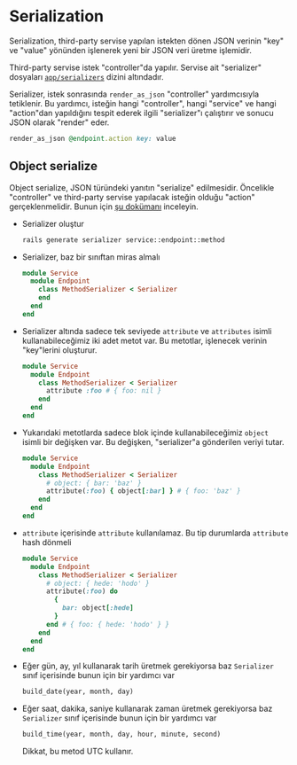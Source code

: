 Serialization
=============

Serialization, third-party servise yapılan istekten dönen JSON verinin "key" ve "value" yönünden işlenerek yeni bir JSON veri üretme işlemidir.

Third-party servise istek "controller"da yapılır. Servise ait "serializer" dosyaları [`app/serializers`](https://github.com/omu/xokul/tree/dev/app/serializers) dizini altındadır.

Serializer, istek sonrasında `render_as_json` "controller" yardımcısıyla tetiklenir. Bu yardımcı, isteğin hangi "controller", hangi "service" ve hangi "action"dan yapıldığını tespit ederek ilgili "serializer"ı çalıştırır ve sonucu JSON olarak "render" eder.

```ruby
render_as_json @endpoint.action key: value
```

Object serialize
----------------

Object serialize, JSON türündeki yanıtın "serialize" edilmesidir. Öncelikle "controller" ve third-party servise yapılacak isteğin olduğu "action" gerçeklenmelidir. Bunun için [şu dokümanı](https://github.com/omu/xokul/blob/dev/doc/howto/services.md) inceleyin.

- Serializer oluştur

  ```sh
  rails generate serializer service::endpoint::method
  ```

- Serializer, baz bir sınıftan miras almalı

  ```ruby
  module Service
    module Endpoint
      class MethodSerializer < Serializer
      end
    end
  end
  ```

- Serializer altında sadece tek seviyede `attribute` ve `attributes` isimli kullanabileceğimiz iki adet metot var. Bu metotlar, işlenecek verinin "key"lerini oluşturur.

  ```ruby
  module Service
    module Endpoint
      class MethodSerializer < Serializer
        attribute :foo # { foo: nil }
      end
    end
  end
  ```

- Yukarıdaki metotlarda sadece blok içinde kullanabileceğimiz `object` isimli bir değişken var. Bu değişken, "serializer"a gönderilen veriyi tutar.

  ```ruby
  module Service
    module Endpoint
      class MethodSerializer < Serializer
        # object: { bar: 'baz' }
        attribute(:foo) { object[:bar] } # { foo: 'baz' }
      end
    end
  end
  ```

- `attribute` içerisinde `attribute` kullanılamaz. Bu tip durumlarda `attribute` hash dönmeli

  ```ruby
  module Service
    module Endpoint
      class MethodSerializer < Serializer
        # object: { hede: 'hodo' }
        attribute(:foo) do
          {
            bar: object[:hede]
          }
        end # { foo: { hede: 'hodo' } }
      end
    end
  end
  ```

- Eğer gün, ay, yıl kullanarak tarih üretmek gerekiyorsa baz `Serializer` sınıf içerisinde bunun için bir yardımcı var

  ```ruby
  build_date(year, month, day)
  ```

- Eğer saat, dakika, saniye kullanarak zaman üretmek gerekiyorsa baz `Serializer` sınıf içerisinde bunun için bir yardımcı var

  ```ruby
  build_time(year, month, day, hour, minute, second)
  ```

  Dikkat, bu metod UTC kullanır.